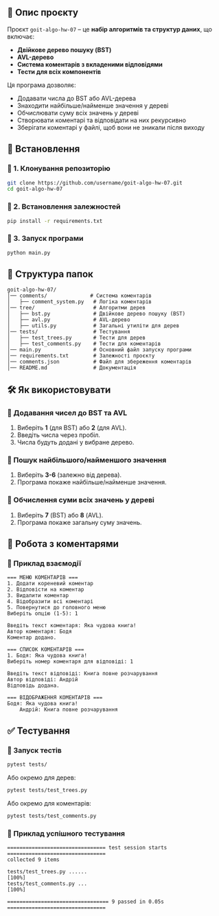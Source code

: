 ## 📌 Опис проєкту
Проєкт `goit-algo-hw-07` – це **набір алгоритмів та структур даних**, що включає:
- **Двійкове дерево пошуку (BST)**
- **AVL-дерево**
- **Система коментарів з вкладеними відповідями**
- **Тести для всіх компонентів**

Ця програма дозволяє:
- Додавати числа до BST або AVL-дерева
- Знаходити найбільше/найменше значення у дереві
- Обчислювати суму всіх значень у дереві
- Створювати коментарі та відповідати на них рекурсивно
- Зберігати коментарі у файлі, щоб вони не зникали після виходу

## 🚀 Встановлення
### 🔹 1. Клонування репозиторію
```sh
git clone https://github.com/username/goit-algo-hw-07.git
cd goit-algo-hw-07
```

### 🔹 2. Встановлення залежностей
```sh
pip install -r requirements.txt
```

### 🔹 3. Запуск програми
```sh
python main.py
```

## 📂 Структура папок
```
goit-algo-hw-07/
│── comments/              # Система коментарів
│   ├── comment_system.py   # Логіка коментарів
│── tree/                   # Алгоритми дерев
│   ├── bst.py              # Двійкове дерево пошуку (BST)
│   ├── avl.py              # AVL-дерево
│   ├── utils.py            # Загальні утиліти для дерев
│── tests/                  # Тестування
│   ├── test_trees.py       # Тести для дерев
│   ├── test_comments.py    # Тести для коментарів
│── main.py                 # Основний файл запуску програми
│── requirements.txt        # Залежності проєкту
│── comments.json           # Файл для збереження коментарів
│── README.md               # Документація
```

## 🛠️ Як використовувати
### 🔹 Додавання чисел до BST та AVL
1. Виберіть **1** (для BST) або **2** (для AVL).
2. Введіть числа через пробіл.
3. Числа будуть додані у вибране дерево.

### 🔹 Пошук найбільшого/найменшого значення
1. Виберіть **3-6** (залежно від дерева).
2. Програма покаже найбільше/найменше значення.

### 🔹 Обчислення суми всіх значень у дереві
1. Виберіть **7** (BST) або **8** (AVL).
2. Програма покаже загальну суму значень.

## 💬 Робота з коментарями
### 📌 Приклад взаємодії
```plaintext
=== МЕНЮ КОМЕНТАРІВ ===
1. Додати кореневий коментар
2. Відповісти на коментар
3. Видалити коментар
4. Відобразити всі коментарі
5. Повернутися до головного меню
Виберіть опцію (1-5): 1

Введіть текст коментаря: Яка чудова книга!
Автор коментаря: Бодя
Коментар додано.

=== СПИСОК КОМЕНТАРІВ ===
1. Бодя: Яка чудова книга!
Виберіть номер коментаря для відповіді: 1

Введіть текст відповіді: Книга повне розчарування
Автор відповіді: Андрій
Відповідь додана.

=== ВІДОБРАЖЕННЯ КОМЕНТАРІВ ===
Бодя: Яка чудова книга!
    Андрій: Книга повне розчарування
```

## ✅ Тестування
### 🔹 Запуск тестів
```sh
pytest tests/
```
Або окремо для дерев:
```sh
pytest tests/test_trees.py
```
Або окремо для коментарів:
```sh
pytest tests/test_comments.py
```

### 📌 Приклад успішного тестування
```plaintext
================================ test session starts ================================
collected 9 items

tests/test_trees.py ......                                                   [100%]
tests/test_comments.py ...                                                    [100%]

================================= 9 passed in 0.05s ================================
```
